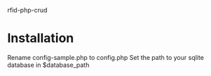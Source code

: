rfid-php-crud

Installation
===
Rename config-sample.php to config.php
Set the path to your sqlite database in $database_path